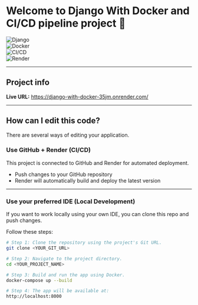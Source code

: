 # Welcome to  Django With Docker and CI/CD pipeline project 🚀  

![Django](https://img.shields.io/badge/Django-5.x-green?logo=django&logoColor=white)  
![Docker](https://img.shields.io/badge/Container-Docker-blue?logo=docker&logoColor=white)  
![CI/CD](https://img.shields.io/badge/CI%2FCD-GitHub%20Actions-black?logo=github&logoColor=white)  
![Render](https://img.shields.io/badge/Deployed%20on-Render-purple?logo=render&logoColor=white)  

---

## Project info  
**Live URL:** https://django-with-docker-35jm.onrender.com/  

---

## How can I edit this code?  

There are several ways of editing your application.  

### **Use GitHub + Render (CI/CD)**  
This project is connected to GitHub and Render for automated deployment.  
- Push changes to your GitHub repository  
- Render will automatically build and deploy the latest version  

---

### **Use your preferred IDE (Local Development)**  

If you want to work locally using your own IDE, you can clone this repo and push changes.  

Follow these steps:  

```bash
# Step 1: Clone the repository using the project's Git URL.
git clone <YOUR_GIT_URL>

# Step 2: Navigate to the project directory.
cd <YOUR_PROJECT_NAME>

# Step 3: Build and run the app using Docker.
docker-compose up --build

# Step 4: The app will be available at:
http://localhost:8000

